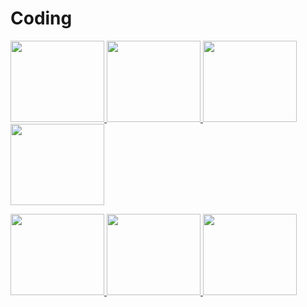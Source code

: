 # Coding


<a href="https://github.com/datastaxdevs/awesome-astra/wiki/Coding-with-Java">
<img src="https://github.com/datastaxdevs/awesome-astra/blob/main/_img/logo-java.png?raw=true" height="130px" width="150px"/>
</a>
<a href="https://github.com/datastaxdevs/awesome-astra/wiki/Coding-with-Javascript">
<img src="https://github.com/datastaxdevs/awesome-astra/blob/main/_img/logo-javascript.png?raw=true" height="130px" width="150px"/>
</a>
<a href="https://github.com/datastaxdevs/awesome-astra/wiki/Coding-with-Python">
<img src="https://github.com/datastaxdevs/awesome-astra/blob/main/_img/logo-python.png?raw=true" height="130px" width="150px"/>
</a>
<a href="https://github.com/datastaxdevs/awesome-astra/wiki/Coding-with-Go">
<img src="https://github.com/datastaxdevs/awesome-astra/blob/main/_img/logo-go.png?raw=true" height="130px" width="150px"/>
</a>

<p>
<a href="https://github.com/datastaxdevs/awesome-astra/wiki/Coding-with-Scala">
<img src="https://github.com/datastaxdevs/awesome-astra/blob/main/_img/logo-scala.png?raw=true" height="130px" width="150px"/>
</a>
<a href="https://github.com/datastaxdevs/awesome-astra/wiki/Coding-with-Rust">
<img src="https://github.com/datastaxdevs/awesome-astra/blob/main/_img/logo-rust.png?raw=true" height="130px" width="150px"/>
</a>
<a href="https://github.com/datastaxdevs/awesome-astra/wiki/Coding-with-CSharp">
<img src="https://github.com/datastaxdevs/awesome-astra/blob/main/_img/logo-csharp.png?raw=true" height="130px" width="150px"/>
</a>

